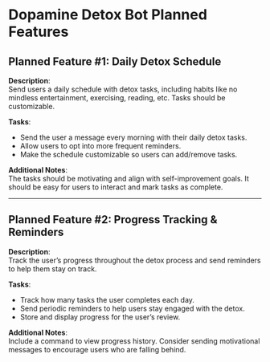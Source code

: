 # Dopamine Detox Bot Planned Features

## Planned Feature #1: Daily Detox Schedule

**Description**:  
Send users a daily schedule with detox tasks, including habits like no mindless entertainment, exercising, reading, etc. Tasks should be customizable.

**Tasks**:  
- Send the user a message every morning with their daily detox tasks.  
- Allow users to opt into more frequent reminders.  
- Make the schedule customizable so users can add/remove tasks.

**Additional Notes**:  
The tasks should be motivating and align with self-improvement goals. It should be easy for users to interact and mark tasks as complete.

---
## Planned Feature #2: Progress Tracking & Reminders

**Description**:  
Track the user’s progress throughout the detox process and send reminders to help them stay on track.

**Tasks**:  
- Track how many tasks the user completes each day.  
- Send periodic reminders to help users stay engaged with the detox.  
- Store and display progress for the user’s review.  

**Additional Notes**:  
Include a command to view progress history. Consider sending motivational messages to encourage users who are falling behind.
